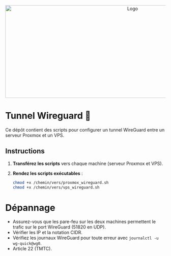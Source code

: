 <div align="center">
    <img src="https://www.2-remove-virus.com/wp-content/uploads/2022/08/WireGuard.png" alt="Logo" width="784" height="292">
  </a>
</div>

# Tunnel Wireguard 🐲

Ce dépôt contient des scripts pour configurer un tunnel WireGuard entre un serveur Proxmox et un VPS.

## Instructions

1. **Transférez les scripts** vers chaque machine (serveur Proxmox et VPS).

2. **Rendez les scripts exécutables** :

   ```bash
   chmod +x /chemin/vers/proxmox_wireguard.sh
   chmod +x /chemin/vers/vps_wireguard.sh

# Dépannage
- Assurez-vous que les pare-feu sur les deux machines permettent le trafic sur le port WireGuard (51820 en UDP).
- Vérifier les IP et la notation CIDR.
- Vérifiez les journaux WireGuard pour toute erreur avec ```journalctl -u wg-quick@wg0```.
- Article 22 (TMTC).
